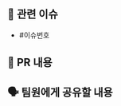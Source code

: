 ## 🔗 관련 이슈
<!-- 연관된 이슈 번호를 작성해주세요. -->
- #이슈번호


## 📌 PR 내용
<!-- PR 내용을 설명해주세요. -->


## 🗣️ 팀원에게 공유할 내용
<!-- 팀원들이 알아야 할 내용이나 논의해야 할 부분이 있다면 작성해주세요. -->
<!-- 리뷰어가 중점적으로 봐줬으면 하는 부분이 있으면 작성해주세요. -->
